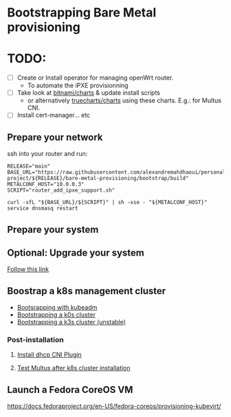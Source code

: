 # Bootstrapping Bare Metal provisioning

# TODO:

- [ ] Create or Install operator for managing openWrt router.
  - To automate the iPXE provisionning
- [ ] Take look at [bitnami/charts](https://github.com/bitnami/charts/tree/main/bitnami) & update install scripts
  - or alternatively [truecharts/charts](https://github.com/truecharts/charts)
using these charts. E.g.: for Multus CNI.
- [ ] Install cert-manager... etc

## Prepare your network

ssh into your router and run:
```shell
RELEASE="main"
BASE_URL="https://raw.githubusercontent.com/alexandremahdhaoui/personal-project/${RELEASE}/bare-metal-provisioning/bootstrap/build"
METALCONF_HOST="10.0.0.3"
SCRIPT="router_add_ipxe_support.sh"

curl -sfL "${BASE_URL}/${SCRIPT}" | sh -xse - "${METALCONF_HOST}"
service dnsmasq restart
```

## Prepare your system

## Optional: Upgrade your system

[Follow this link](system/fedora-system-upgrade.md)

## Boostrap a k8s management cluster

- [Bootsrapping with kubeadm](distrib/kubeadm.md)
- [Bootstrapping a k0s cluster](distrib/k0s.md)
- [Bootstrapping a k3s cluster (unstable)](distrib/k3s.md)

### Post-installation

1. [Install dhcp CNI Plugin](build/install_cni_dhcp.sh)

2. [Test Multus after k8s cluster installation](test/test_multus.sh)


## Launch a Fedora CoreOS VM
https://docs.fedoraproject.org/en-US/fedora-coreos/provisioning-kubevirt/